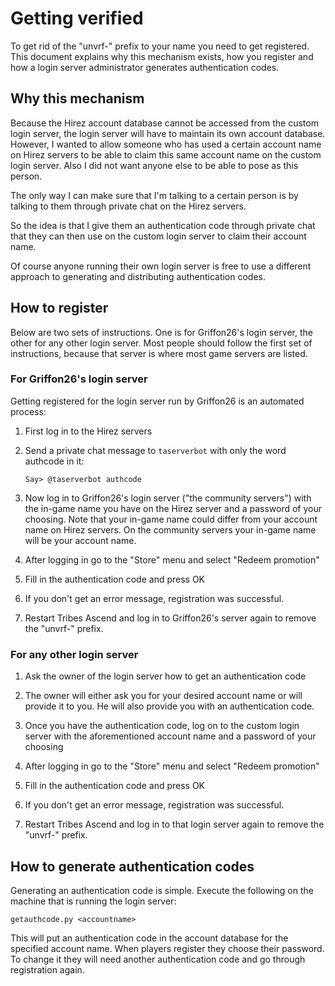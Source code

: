 # Getting verified

To get rid of the "unvrf-" prefix to your name you need to get registered.
This document explains why this mechanism exists, how you register and how
a login server administrator generates authentication codes.

## Why this mechanism

Because the Hirez account database cannot be accessed from the custom login
server, the login server will have to maintain its own account database.
However, I wanted to allow someone who has used a certain account name on Hirez 
servers to be able to claim this same account name on the custom login server.
Also I did not want anyone else to be able to pose as this person. 

The only way I can make sure that I'm talking to a certain person is by
talking to them through private chat on the Hirez servers.

So the idea is that I give them an authentication code through private chat 
that they can then use on the custom login server to claim their account name.

Of course anyone running their own login server is free to use a different
approach to generating and distributing authentication codes.

## How to register

Below are two sets of instructions. One is for Griffon26's login server, the other
for any other login server. Most people should follow the first set of instructions,
because that server is where most game servers are listed. 

### For Griffon26's login server

Getting registered for the login server run by Griffon26 is an automated process:

1. First log in to the Hirez servers

2. Send a private chat message to `taserverbot` with only the word authcode in it:

    `Say> @taserverbot authcode`

3. Now log in to Griffon26's login server ("the community servers") with the in-game
   name you have on the Hirez server and a password of your choosing. Note that your
   in-game name could differ from your account name on Hirez servers. On the community
   servers your in-game name will be your account name.
 
4. After logging in go to the "Store" menu and select "Redeem promotion"

5. Fill in the authentication code and press OK

6. If you don't get an error message, registration was successful.

7. Restart Tribes Ascend and log in to Griffon26's server again to remove the "unvrf-" prefix.

### For any other login server

1. Ask the owner of the login server how to get an authentication code

2. The owner will either ask you for your desired account name or will provide
   it to you. He will also provide you with an authentication code. 

3. Once you have the authentication code, log on to the custom login server
   with the aforementioned account name and a password of your choosing

4. After logging in go to the "Store" menu and select "Redeem promotion"

5. Fill in the authentication code and press OK

6. If you don't get an error message, registration was successful.

7. Restart Tribes Ascend and log in to that login server again to remove the "unvrf-" prefix.
   
## How to generate authentication codes

Generating an authentication code is simple. Execute the following on the
machine that is running the login server:
 
    getauthcode.py <accountname>
 
This will put an authentication code in the account database for the specified
account name. When players register they choose their password. To change it
they will need another authentication code and go through registration again.
